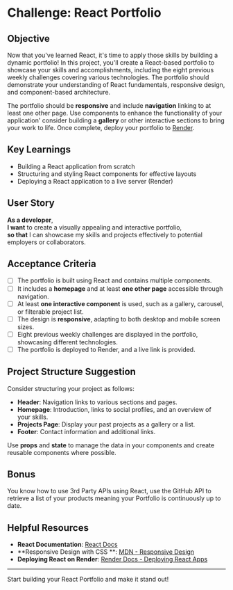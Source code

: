 # Challenge: React Portfolio

## Objective

Now that you've learned React, it's time to apply those skills by building a dynamic portfolio! In this project, you'll
create a React-based portfolio to showcase your skills and accomplishments, including the eight previous weekly
challenges covering various technologies. The portfolio should demonstrate your understanding of React fundamentals,
responsive design, and component-based architecture.

The portfolio should be **responsive** and include **navigation** linking to at least one other page. Use components to
enhance the functionality of your application' consider building a **gallery** or other interactive sections to bring
your work to life. Once complete, deploy your portfolio to [Render](https://render.com/).

## Key Learnings

- Building a React application from scratch
- Structuring and styling React components for effective layouts
- Deploying a React application to a live server (Render)

## User Story

**As a developer**,  
**I want** to create a visually appealing and interactive portfolio,  
**so that** I can showcase my skills and projects effectively to potential employers or collaborators.

## Acceptance Criteria

- [ ] The portfolio is built using React and contains multiple components.
- [ ] It includes a **homepage** and at least **one other page** accessible through navigation.
- [ ] At least **one interactive component** is used, such as a gallery, carousel, or filterable project list.
- [ ] The design is **responsive**, adapting to both desktop and mobile screen sizes.
- [ ] Eight previous weekly challenges are displayed in the portfolio, showcasing different technologies.
- [ ] The portfolio is deployed to Render, and a live link is provided.

## Project Structure Suggestion

Consider structuring your project as follows:

- **Header**: Navigation links to various sections and pages.
- **Homepage**: Introduction, links to social profiles, and an overview of your skills.
- **Projects Page**: Display your past projects as a gallery or a list.
- **Footer**: Contact information and additional links.

Use **props** and **state** to manage the data in your components and create reusable components where possible.

## Bonus

You know how to use 3rd Party APIs using React, use the GitHub API to retrieve a list of your products meaning your
Portfolio is continuously up to date.

## Helpful Resources

- **React Documentation**: [React Docs](https://reactjs.org/docs/getting-started.html)
- **Responsive Design with CSS
  **: [MDN - Responsive Design](https://developer.mozilla.org/en-US/docs/Learn/CSS/CSS_layout/Responsive_Design)
- **Deploying React on Render**: [Render Docs - Deploying React Apps](https://render.com/docs/deploy-create-react-app)

---

Start building your React Portfolio and make it stand out!
